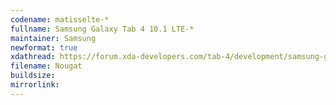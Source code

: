 ```yaml
--- 
codename: matisselte-*
fullname: Samsung Galaxy Tab 4 10.1 LTE-*
maintainer: Samsung
newformat: true
xdathread: https://forum.xda-developers.com/tab-4/development/samsung-galaxy-tab-4-light-project-t3877643
filename: Nougat
buildsize: 
mirrorlink:
---
```

